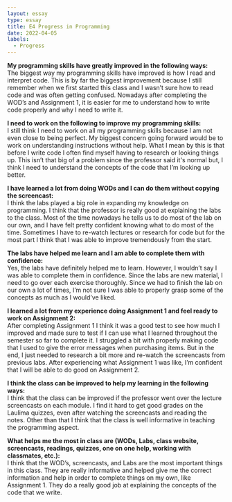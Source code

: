 ```yaml
---
layout: essay
type: essay
title: E4 Progress in Programming
date: 2022-04-05
labels:
  - Progress
---
```


<strong>My programming skills have greatly improved in the following ways:</strong><br>
The biggest way my programming skills have improved is how I read and interpret code. This is by far the biggest improvement because I still remember when we first started this class and I wasn’t sure how to read code and was often getting confused. Nowadays after completing the WOD’s and Assignment 1, it is easier for me to understand how to write code properly and why I need to write it. 

<strong>I need to work on the following to improve my programming skills:</strong><br>
I still think I need to work on all my programming skills because I am not even close to being perfect. My biggest concern going forward would be to work on understanding instructions without help. What I mean by this is that before I write code I often find myself having to research or looking things up. This isn’t that big of a problem since the professor said it's normal but, I think I need to understand the concepts of the code that I’m looking up better.

<strong>I have learned a lot from doing WODs and I can do them without copying the screencast:</strong><br>
I think the labs played a big role in expanding my knowledge on programming. I think that the professor is really good at explaining the labs to the class. Most of the time nowadays he tells us to do most of the lab on our own, and I have felt pretty confident knowing what to do most of the time. Sometimes I have to re-watch lectures or research for code but for the most part I think that I was able to improve tremendously from the start.

<strong>The labs have helped me learn and I am able to complete them with confidence:</strong><br>
Yes, the labs have definitely helped me to learn. However, I wouldn’t say I was able to complete them in confidence. Since the labs are new material, I need to go over each exercise thoroughly. Since we had to finish the lab on our own a lot of times, I’m not sure I was able to properly grasp some of the concepts as much as I would’ve liked. 

<strong>I learned a lot from my experience doing Assignment 1 and feel ready to work on Assignment 2:</strong><br>
After completing Assignment 1 I think it was a good test to see how much I improved and made sure to test if I can use what I learned throughout the semester so far to complete it. I struggled a bit with properly making code that I used to give the error messages when purchasing items. But in the end, I just needed to research a bit more and re-watch the screencasts from previous labs. After experiencing what Assignment 1 was like, I’m confident that I will be able to do good on Assignment 2.

<strong>I think the class can be improved to help my learning in the following ways:</strong><br>
I think that the class can be improved if the professor went over the lecture screencasts on each module. I find it hard to get good grades on the Laulima quizzes, even after watching the screencasts and reading the notes. Other than that I think that the class is well informative in teaching the programming aspect.

<strong>What helps me the most in class are (WODs, Labs, class website, screencasts, readings, quizzes, one on one help, working with classmates, etc.):</strong><br>
I think that the WOD’s, screencasts, and Labs are the most important things in this class. They are really informative and helped give me the correct information and help in order to complete things on my own, like Assignment 1. They do a really good job at explaining the concepts of the code that we write.
